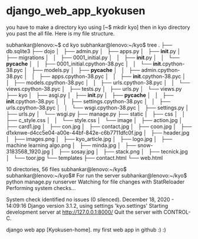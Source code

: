 # django_web_app_kyokusen
you have to make a directory kyo using [~$ mkdir kyo]
then in kyo directory you past the all file.
Here is my file structure.

subhankar@lenovo:~$ cd kyo
subhankar@lenovo:~/kyo$ tree
.
├── db.sqlite3
├── dojo
│   ├── admin.py
│   ├── apps.py
│   ├── __init__.py
│   ├── migrations
│   │   ├── 0001_initial.py
│   │   ├── __init__.py
│   │   └── __pycache__
│   │       ├── 0001_initial.cpython-38.pyc
│   │       └── __init__.cpython-38.pyc
│   ├── models.py
│   ├── __pycache__
│   │   ├── admin.cpython-38.pyc
│   │   ├── apps.cpython-38.pyc
│   │   ├── __init__.cpython-38.pyc
│   │   ├── models.cpython-38.pyc
│   │   ├── urls.cpython-38.pyc
│   │   └── views.cpython-38.pyc
│   ├── tests.py
│   ├── urls.py
│   └── views.py
├── kyo
│   ├── asgi.py
│   ├── __init__.py
│   ├── __pycache__
│   │   ├── __init__.cpython-38.pyc
│   │   ├── settings.cpython-38.pyc
│   │   ├── urls.cpython-38.pyc
│   │   └── wsgi.cpython-38.pyc
│   ├── settings.py
│   ├── urls.py
│   └── wsgi.py
├── manage.py
├── static
│   ├── css
│   │   ├── c_style.css
│   │   └── style.css
│   └── image
│       ├── action.jpg
│       ├── card1.jpg
│       ├── con.jpg
│       ├── contact.jpg
│       ├── coon.jpg
│       ├── d1xknwe-d4cc5e04-a00e-44bf-842e-c6b7711dfc0f.jpg
│       ├── header.jpg
│       ├── images.png
│       ├── kyo_article.jpg
│       ├── logo.jpg
│       ├── machine learning algo.png
│       ├── minda.jpg
│       ├── snow-3183568_1920.jpg
│       ├── sosay.jpg
│       ├── stack.png
│       ├── tecnick.jpg
│       └── toor.jpg
└── templates
    ├── contact.html
    └── web.html

10 directories, 56 files
subhankar@lenovo:~/kyo$ 
subhankar@lenovo:~/kyo$# For run the server
subhankar@lenovo:~/kyo$ python manage.py runserver
Watching for file changes with StatReloader
Performing system checks...

System check identified no issues (0 silenced).
December 18, 2020 - 14:09:16
Django version 3.1.2, using settings 'kyo.settings'
Starting development server at http://127.0.0.1:8000/
Quit the server with CONTROL-C.



django web app [Kyokusen-home].
my first web app in github :) :)
